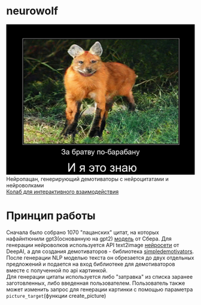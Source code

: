 # neurowolf
![Пример генерации](data/preview.jpg)
Нейропацан, генерирующий демотиваторы с нейроцитатами и нейроволками <br />
[Колаб для интерактивного взаимодействия](https://colab.research.google.com/drive/1H4mxFDGZz6USuAv6ruDttnGaP0V26iI1?usp=sharing) <br />
# Принцип работы
Сначала было собрано 1070 "пацанских" цитат, на которых нафайнтюнили gpt3(основанную на gpt2) [модель](https://huggingface.co/sberbank-ai/rugpt3small_based_on_gpt2) от Сбера. Для генерации нейроволков используется API text2image [нейросети](https://deepai.org/machine-learning-model/text2img) от DeepAI, а для создания демотиваторов - библиотека [simpledemotivators](https://github.com/Infqq/simpledemotivators). <br />
После генерации NLP моделью текста он обрезается до двух отдельных предложений и подается на вход библиотеке для демотиваторов вместе с полученной по api картинкой. <br />
Для генерации цитаты используется либо "затравка" из списка заранее заготовленных, либо введенная пользователем. Пользователь также может изменить запрос для генерации картинки с помощью параметра <code>picture_target</code>(функции create_picture)
